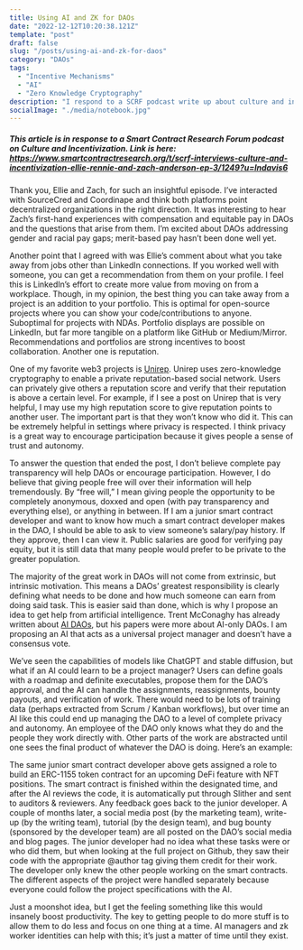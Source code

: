 ```yaml
---
title: Using AI and ZK for DAOs
date: "2022-12-12T10:20:38.121Z"
template: "post"
draft: false
slug: "/posts/using-ai-and-zk-for-daos"
category: "DAOs"
tags:
  - "Incentive Mechanisms"
  - "AI"
  - "Zero Knowledge Cryptography"
description: "I respond to a SCRF podcast write up about culture and incentivization in decentralized organizations. The episode features Coordinape's Zach Anderson and RMIT University's Ellie Rennie. I reflect on participation incentives and how we can use technology to get people in DAOs to do more."
socialImage: "./media/notebook.jpg"
---
```

##### This article is in response to a Smart Contract Research Forum podcast on Culture and Incentivization. Link is here: https://www.smartcontractresearch.org/t/scrf-interviews-culture-and-incentivization-ellie-rennie-and-zach-anderson-ep-3/1249?u=lndavis6

Thank you, Ellie and Zach, for such an insightful episode. I’ve interacted with SourceCred and Coordinape and think both platforms point decentralized organizations in the right direction. It was interesting to hear Zach’s first-hand experiences with compensation and equitable pay in DAOs and the questions that arise from them. I’m excited about DAOs addressing gender and racial pay gaps; merit-based pay hasn’t been done well yet. 

Another point that I agreed with was Ellie’s comment about what you take away from jobs other than LinkedIn connections. If you worked well with someone, you can get a recommendation from them on your profile. I feel this is LinkedIn’s effort to create more value from moving on from a workplace. Though, in my opinion, the best thing you can take away from a project is an addition to your portfolio. This is optimal for open-source projects where you can show your code/contributions to anyone. Suboptimal for projects with NDAs. Portfolio displays are possible on LinkedIn, but far more tangible on a platform like GitHub or Medium/Mirror. Recommendations and portfolios are strong incentives to boost collaboration. Another one is reputation.

One of my favorite web3 projects is [Unirep](https://medium.com/privacy-scaling-explorations/unirep-a-private-and-non-repudiable-reputation-system-7fb5c6478549). Unirep uses zero-knowledge cryptography to enable a private reputation-based social network. Users can privately give others a reputation score and verify that their reputation is above a certain level. For example, if I see a post on Unirep that is very helpful, I may use my high reputation score to give reputation points to another user. The important part is that they won’t know who did it. This can be extremely helpful in settings where privacy is respected. I think privacy is a great way to encourage participation because it gives people a sense of trust and autonomy.

To answer the question that ended the post, I don’t believe complete pay transparency will help DAOs or encourage participation. However, I do believe that giving people free will over their information will help tremendously. By “free will,” I mean giving people the opportunity to be completely anonymous, doxxed and open (with pay transparency and everything else), or anything in between. If I am a junior smart contract developer and want to know how much a smart contract developer makes in the DAO, I should be able to ask to view someone’s salary/pay history. If they approve, then I can view it. Public salaries are good for verifying pay equity, but it is still data that many people would prefer to be private to the greater population. 

The majority of the great work in DAOs will not come from extrinsic, but intrinsic motivation. This means a DAOs’ greatest responsibility is clearly defining what needs to be done and how much someone can earn from doing said task. This is easier said than done, which is why I propose an idea to get help from artificial intelligence. Trent McConaghy has already written about [AI DAOs](https://medium.com/@trentmc0/ai-daos-and-three-paths-to-get-there-cfa0a4cc37b8), but his papers were more about AI-only DAOs. I am proposing an AI that acts as a universal project manager and doesn’t have a consensus vote. 

We’ve seen the capabilities of models like ChatGPT and stable diffusion, but what if an AI could learn to be a project manager? Users can define goals with a roadmap and definite executables, propose them for the DAO’s approval, and the AI can handle the assignments, reassignments, bounty payouts, and verification of work. There would need to be lots of training data (perhaps extracted from Scrum / Kanban workflows), but over time an AI like this could end up managing the DAO to a level of complete privacy and autonomy. An employee of the DAO only knows what they do and the people they work directly with. Other parts of the work are abstracted until one sees the final product of whatever the DAO is doing. Here’s an example:

The same junior smart contract developer above gets assigned a role to build an ERC-1155 token contract for an upcoming DeFi feature with NFT positions. The smart contract is finished within the designated time, and after the AI reviews the code, it is automatically put through Slither and sent to auditors & reviewers. Any feedback goes back to the junior developer. A couple of months later, a social media post (by the marketing team), write-up (by the writing team), tutorial (by the design team), and bug bounty (sponsored by the developer team) are all posted on the DAO’s social media and blog pages. The junior developer had no idea what these tasks were or who did them, but when looking at the full project on Github, they saw their code with the appropriate @author tag giving them credit for their work. The developer only knew the other people working on the smart contracts. The different aspects of the project were handled separately because everyone could follow the project specifications with the AI. 

Just a moonshot idea, but I get the feeling something like this would insanely boost productivity. The key to getting people to do more stuff is to allow them to do less and focus on one thing at a time. AI managers and zk worker identities can help with this; it’s just a matter of time until they exist.

